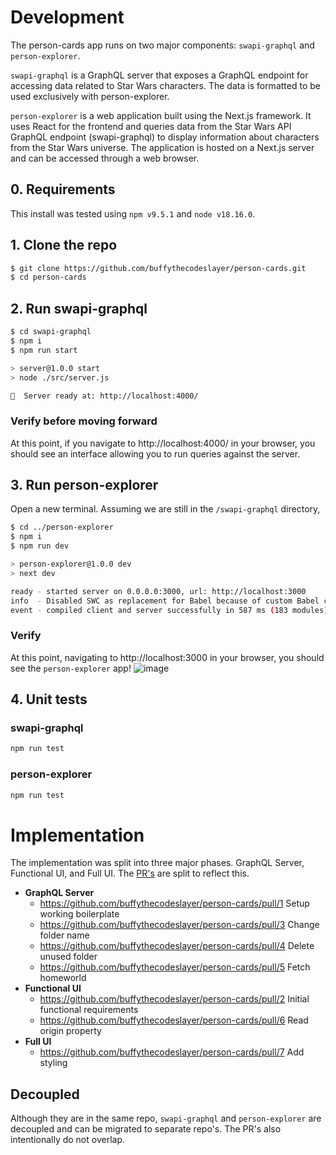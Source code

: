
# Development

The person-cards app runs on two major components: `swapi-graphql` and `person-explorer`.

`swapi-graphql` is a GraphQL server that exposes a GraphQL endpoint for accessing data
related to Star Wars characters. The data is formatted to be used exclusively with person-explorer.

`person-explorer` is a web application built using the Next.js framework. It uses React for the frontend and queries data from the Star Wars API GraphQL endpoint (swapi-graphql) to display information about characters from the Star Wars universe. The application is hosted on a Next.js server and can be accessed through a web browser.

## 0. Requirements

This install was tested using `npm v9.5.1` and `node v18.16.0`.

## 1. Clone the repo

```bash
$ git clone https://github.com/buffythecodeslayer/person-cards.git
$ cd person-cards
```

## 2. Run swapi-graphql

```bash
$ cd swapi-graphql
$ npm i
$ npm run start

> server@1.0.0 start
> node ./src/server.js

🚀  Server ready at: http://localhost:4000/
```

### Verify before moving forward

At this point, if you navigate to http://localhost:4000/ in your browser, you should see
an interface allowing you to run queries against the server.


## 3. Run person-explorer

Open a new terminal. Assuming we are still in the `/swapi-graphql` directory,

```bash
$ cd ../person-explorer
$ npm i 
$ npm run dev

> person-explorer@1.0.0 dev
> next dev

ready - started server on 0.0.0.0:3000, url: http://localhost:3000
info  - Disabled SWC as replacement for Babel because of custom Babel configuration ".babelrc" https://nextjs.org/docs/messages/swc-disabled
event - compiled client and server successfully in 587 ms (183 modules)

```

### Verify

At this point, navigating to http://localhost:3000 in your browser, you should see
the `person-explorer` app!
![image](https://user-images.githubusercontent.com/131392424/234639158-65d8aff6-0bea-457c-9038-803490710237.png)

## 4. Unit tests

### swapi-graphql

```bash
npm run test
```

### person-explorer

```bash
npm run test
```

# Implementation

The implementation was split into three major phases. GraphQL Server, Functional UI, and Full UI. The [PR's](https://github.com/buffythecodeslayer/person-cards/pulls?q=is%3Apr+is%3Aclosed) are split to reflect this.

- **GraphQL Server**
    - https://github.com/buffythecodeslayer/person-cards/pull/1 Setup working boilerplate
    - https://github.com/buffythecodeslayer/person-cards/pull/3 Change folder name
    - https://github.com/buffythecodeslayer/person-cards/pull/4 Delete unused folder
    - https://github.com/buffythecodeslayer/person-cards/pull/5 Fetch homeworld
- **Functional UI**
    - https://github.com/buffythecodeslayer/person-cards/pull/2 Initial functional requirements
    - https://github.com/buffythecodeslayer/person-cards/pull/6 Read origin property
- **Full UI**
    - https://github.com/buffythecodeslayer/person-cards/pull/7 Add styling
    
## Decoupled

Although they are in the same repo, `swapi-graphql` and `person-explorer` are decoupled and can be migrated to separate repo's.
The PR's also intentionally do not overlap.

